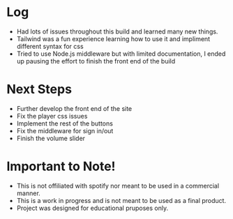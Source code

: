 # Log
- Had lots of issues throughout this build and learned many new things.
- Tailwind was a fun experience learning how to use it and impliment different syntax for css
- Tried to use Node.js middleware but with limited documentation, I ended up pausing the effort to finish the front end of the build

# Next Steps
- Further develop the front end of the site
- Fix the player css issues
- Implement the rest of the buttons
- Fix the middleware for sign in/out
- Finish the volume slider

# Important to Note!
- This is not offiliated with spotify nor meant to be used in a commercial manner.
- This is a work in progress and is not meant to be used as a final product.
- Project was designed for educational pruposes only.

